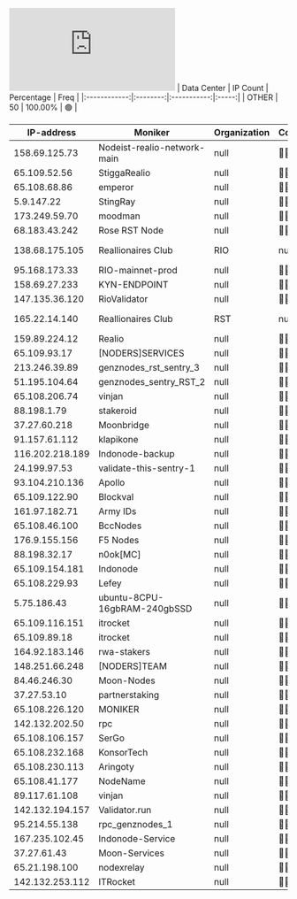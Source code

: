 ![Diagramm](https://github.com/obajay/StateSync-snapshots/blob/main/Projects/Realio/1/README.md)
| Data Center | IP Count | Percentage | Freq |
|:------------:|:--------:|:-----------:|:-----:|
| OTHER | 50 | 100.00% | 🟢 |

<!-- START_TABLE -->
| IP-address | Moniker | Organization | Country | City |
|-------------|---------|---------------|---------|------|
| 158.69.125.73 | Nodeist-realio-network-main | null | 🏴‍☠️ null | null |
| 65.109.52.56 | StiggaRealio | null | 🏴‍☠️ null | null |
| 65.108.68.86 | emperor | null | 🏴‍☠️ null | null |
| 5.9.147.22 | StingRay | null | 🏴‍☠️ null | null |
| 173.249.59.70 | moodman | null | 🏴‍☠️ null | null |
| 68.183.43.242 | Rose RST Node | null | 🏴‍☠️ null | null |
| 138.68.175.105 | Reallionaires Club | RIO | null | 🏴‍☠️ null | null |
| 95.168.173.33 | RIO-mainnet-prod | null | 🏴‍☠️ null | null |
| 158.69.27.233 | KYN-ENDPOINT | null | 🏴‍☠️ null | null |
| 147.135.36.120 | RioValidator | null | 🏴‍☠️ null | null |
| 165.22.14.140 | Reallionaires Club | RST | null | 🏴‍☠️ null | null |
| 159.89.224.12 | Realio | null | 🏴‍☠️ null | null |
| 65.109.93.17 | [NODERS]SERVICES | null | 🏴‍☠️ null | null |
| 213.246.39.89 | genznodes_rst_sentry_3 | null | 🏴‍☠️ null | null |
| 51.195.104.64 | genznodes_sentry_RST_2 | null | 🏴‍☠️ null | null |
| 65.108.206.74 | vinjan | null | 🏴‍☠️ null | null |
| 88.198.1.79 | stakeroid | null | 🏴‍☠️ null | null |
| 37.27.60.218 | Moonbridge | null | 🏴‍☠️ null | null |
| 91.157.61.112 | klapikone | null | 🏴‍☠️ null | null |
| 116.202.218.189 | Indonode-backup | null | 🏴‍☠️ null | null |
| 24.199.97.53 | validate-this-sentry-1 | null | 🏴‍☠️ null | null |
| 93.104.210.136 | Apollo | null | 🏴‍☠️ null | null |
| 65.109.122.90 | Blockval | null | 🏴‍☠️ null | null |
| 161.97.182.71 | Army IDs | null | 🏴‍☠️ null | null |
| 65.108.46.100 | BccNodes | null | 🏴‍☠️ null | null |
| 176.9.155.156 | F5 Nodes | null | 🏴‍☠️ null | null |
| 88.198.32.17 | n0ok[MC] | null | 🏴‍☠️ null | null |
| 65.109.154.181 | Indonode | null | 🏴‍☠️ null | null |
| 65.108.229.93 | Lefey | null | 🏴‍☠️ null | null |
| 5.75.186.43 | ubuntu-8CPU-16gbRAM-240gbSSD | null | 🏴‍☠️ null | null |
| 65.109.116.151 | itrocket | null | 🏴‍☠️ null | null |
| 65.109.89.18 | itrocket | null | 🏴‍☠️ null | null |
| 164.92.183.146 | rwa-stakers | null | 🏴‍☠️ null | null |
| 148.251.66.248 | [NODERS]TEAM | null | 🏴‍☠️ null | null |
| 84.46.246.30 | Moon-Nodes | null | 🏴‍☠️ null | null |
| 37.27.53.10 | partnerstaking | null | 🏴‍☠️ null | null |
| 65.108.226.120 | MONIKER | null | 🏴‍☠️ null | null |
| 142.132.202.50 | rpc | null | 🏴‍☠️ null | null |
| 65.108.106.157 | SerGo | null | 🏴‍☠️ null | null |
| 65.108.232.168 | KonsorTech | null | 🏴‍☠️ null | null |
| 65.108.230.113 | Aringoty | null | 🏴‍☠️ null | null |
| 65.108.41.177 | NodeName | null | 🏴‍☠️ null | null |
| 89.117.61.108 | vinjan | null | 🏴‍☠️ null | null |
| 142.132.194.157 | Validator.run | null | 🏴‍☠️ null | null |
| 95.214.55.138 | rpc_genznodes_1 | null | 🏴‍☠️ null | null |
| 167.235.102.45 | Indonode-Service | null | 🏴‍☠️ null | null |
| 37.27.61.43 | Moon-Services | null | 🏴‍☠️ null | null |
| 65.21.198.100 | nodexrelay | null | 🏴‍☠️ null | null |
| 142.132.253.112 | ITRocket | null | 🏴‍☠️ null | null |

<!-- END_TABLE -->